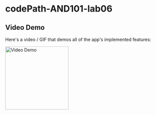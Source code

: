 # codePath-AND101-lab06
## Video Demo 
Here's a video / GIF that demos all of the app's implemented features:

<img src='https://github.com/Abdirahman-ai/codePath-AND101-lab06/blob/main/Kapture%202023-10-19%20at%2015.30.19.gif' title='Video Demo' width='200' alt='Video Demo' />
